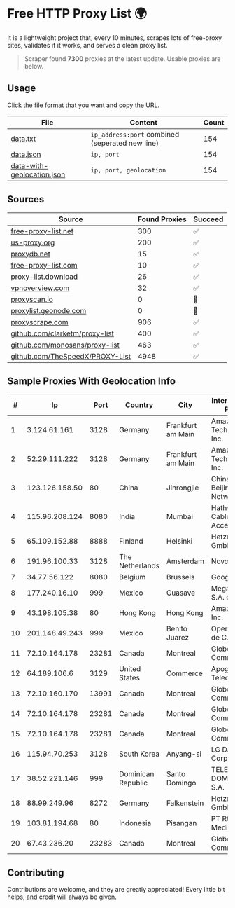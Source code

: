 
# Free HTTP Proxy List 🌍

It is a lightweight project that, every 10 minutes, scrapes lots of free-proxy sites, validates if it works, and serves a clean proxy list.


> Scraper found **7300** proxies at the latest update. Usable proxies are below.

## Usage

Click the file format that you want and copy the URL.


|File|Content|Count|
|----|-------|-----|
|[data.txt](https://raw.githubusercontent.com/themiralay/Proxy-List-World/master/data.txt)|`ip_address:port` combined (seperated new line)|154|
|[data.json](https://raw.githubusercontent.com/themiralay/Proxy-List-World/master/data.json)|`ip, port`|154|
|[data-with-geolocation.json](https://raw.githubusercontent.com/themiralay/Proxy-List-World/master/data-with-geolocation.json)|`ip, port, geolocation`|154|

## Sources

|Source|Found Proxies|Succeed|
|------|-------------|-------|
|[free-proxy-list.net](https://free-proxy-list.net)|300|✅|
|[us-proxy.org](https://www.us-proxy.org)|200|✅|
|[proxydb.net](http://proxydb.net)|15|✅|
|[free-proxy-list.com](https://free-proxy-list.com/?page=&port=&type%5B%5D=http&type%5B%5D=https&up_time=0&search=Search)|10|✅|
|[proxy-list.download](https://www.proxy-list.download/HTTP)|26|✅|
|[vpnoverview.com](https://vpnoverview.com/privacy/anonymous-browsing/free-proxy-servers)|32|✅|
|[proxyscan.io](https://www.proxyscan.io)|0|🚫|
|[proxylist.geonode.com](https://proxylist.geonode.com/api/proxy-list?limit=300&page=1&sort_by=lastChecked&sort_type=desc&protocols=http,https)|0|🚫|
|[proxyscrape.com](https://api.proxyscrape.com/v2/?request=displayproxies&protocol=http&timeout=10000&country=all&ssl=all&anonymity=all)|906|✅|
|[github.com/clarketm/proxy-list](https://raw.githubusercontent.com/clarketm/proxy-list/master/proxy-list-raw.txt)|400|✅|
|[github.com/monosans/proxy-list](https://raw.githubusercontent.com/monosans/proxy-list/main/proxies/http.txt)|463|✅|
|[github.com/TheSpeedX/PROXY-List](https://raw.githubusercontent.com/TheSpeedX/PROXY-List/master/http.txt)|4948|✅|


## Sample Proxies With Geolocation Info

|#|Ip|Port|Country|City|Internet Service Provider|
|-|--|----|-------|----|-------------------------|
|1|3.124.61.161|3128|Germany|Frankfurt am Main|Amazon Technologies Inc.|
|2|52.29.111.222|3128|Germany|Frankfurt am Main|Amazon Technologies Inc.|
|3|123.126.158.50|80|China|Jinrongjie|China Unicom Beijing Province Network|
|4|115.96.208.124|8080|India|Mumbai|Hathway IP over Cable Internet Access|
|5|65.109.152.88|8888|Finland|Helsinki|Hetzner Online GmbH|
|6|191.96.100.33|3128|The Netherlands|Amsterdam|NovoServe B.V.|
|7|34.77.56.122|8080|Belgium|Brussels|Google LLC|
|8|177.240.16.10|999|Mexico|Guasave|Mega Cable, S.A. de C.V.|
|9|43.198.105.38|80|Hong Kong|Hong Kong|Amazon.com, Inc.|
|10|201.148.49.243|999|Mexico|Benito Juarez|Operbes, S.A. de C.V.|
|11|72.10.164.178|23281|Canada|Montreal|GloboTech Communications|
|12|64.189.106.6|3129|United States|Commerce|Apogee Telecom Inc.|
|13|72.10.160.170|13991|Canada|Montreal|GloboTech Communications|
|14|72.10.164.178|23281|Canada|Montreal|GloboTech Communications|
|15|72.10.164.178|23281|Canada|Montreal|GloboTech Communications|
|16|115.94.70.253|3128|South Korea|Anyang-si|LG DACOM Corporation|
|17|38.52.221.146|999|Dominican Republic|Santo Domingo|TELECABLE DOMINICANO, S.A.|
|18|88.99.249.96|8272|Germany|Falkenstein|Hetzner Online GmbH|
|19|103.81.194.68|80|Indonesia|Pisangan|PT Rtiga Global Media|
|20|67.43.236.20|23283|Canada|Montreal|GloboTech Communications|



## Contributing

Contributions are welcome, and they are greatly appreciated! Every
little bit helps, and credit will always be given.


